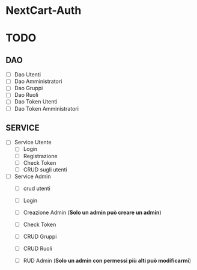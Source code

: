 # NextCart-Auth

# TODO

## DAO

- [ ] Dao Utenti
- [ ] Dao Amministratori
- [ ] Dao Gruppi
- [ ] Dao Ruoli
- [ ] Dao Token Utenti
- [ ] Dao Token Amministratori

## SERVICE

- [ ] Service Utente
    - [ ] Login
    - [ ] Registrazione
    - [ ] Check Token
    - [ ] CRUD sugli utenti
- [ ] Service Admin
	- [ ] crud utenti
    - [ ] Login
    - [ ] Creazione Admin (**Solo un admin può creare un admin**)
    - [ ] Check Token
    - [ ] CRUD Gruppi
    - [ ] CRUD Ruoli
    - [ ] RUD Admin (**Solo un admin con permessi più alti può modificarmi**)





